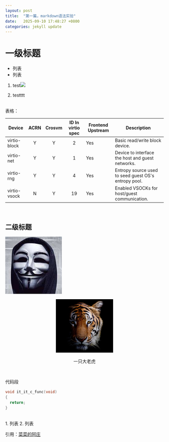 ```yaml
---
layout: post
title:  "第一篇，markdown语法实验"
date:   2025-09-10 17:48:27 +0800
categories: jekyll update
---
```


# 一级标题

* 列表
* 列表



1. test![](..\assets\images\2025-09-11-My-first-blog\2025-09-11-15-07-08-image.png)

2. testttt

<br>
表格：

| Device       | ACRN | Crosvm | ID In virtio spec | Frontend  Upstream | Description                                          |
| ------------ |:----:|:------:|:-----------------:| ------------------ | ---------------------------------------------------- |
| virtio-block | Y    | Y      | 2                 | Yes                | Basic read/write block device.                       |
| virtio-net   | Y    | Y      | 1                 | Yes                | Device to interface the host and guest networks.     |
| virtio-rng   | Y    | Y      | 4                 | Yes                | Entropy source used to seed guest OS's entropy pool. |
| virtio-vsock | N    | Y      | 19                | Yes                | Enabled VSOCKs for host/guest communication.         |

<br>

## 二级标题

![另一种图片插入方式](/assets/images/first-blog/cat_old.png)

<div align="center"><img src="/assets/images/cat.png"/></div>
<p align="center">一只大老虎</p>
<br>

代码段

```c
void it_it_c_func(void)
{
  return;
}
```

<br>
1. 列表
2. 列表

<br>

引用：[菜菜的阿庄][caizhuang]

[caizhuang]: https://blog.csdn.net/qq_28499879
